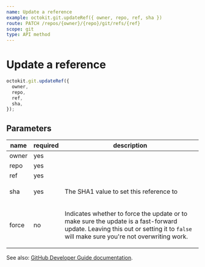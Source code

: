 ```yaml
---
name: Update a reference
example: octokit.git.updateRef({ owner, repo, ref, sha })
route: PATCH /repos/{owner}/{repo}/git/refs/{ref}
scope: git
type: API method
---
```


# Update a reference

```js
octokit.git.updateRef({
  owner,
  repo,
  ref,
  sha,
});
```

## Parameters

<table>
  <thead>
    <tr>
      <th>name</th>
      <th>required</th>
      <th>description</th>
    </tr>
  </thead>
  <tbody>
    <tr><td>owner</td><td>yes</td><td>

</td></tr>
<tr><td>repo</td><td>yes</td><td>

</td></tr>
<tr><td>ref</td><td>yes</td><td>

</td></tr>
<tr><td>sha</td><td>yes</td><td>

The SHA1 value to set this reference to

</td></tr>
<tr><td>force</td><td>no</td><td>

Indicates whether to force the update or to make sure the update is a fast-forward update. Leaving this out or setting it to `false` will make sure you're not overwriting work.

</td></tr>
  </tbody>
</table>

See also: [GitHub Developer Guide documentation](https://developer.github.com/v3/git/refs/#update-a-reference).

